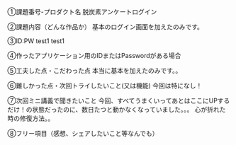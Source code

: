 ①課題番号-プロダクト名
脱炭素アンケートログイン

②課題内容（どんな作品か）
基本のログイン画面を加えたのみです。

③ID:PW
test1 
test1


④作ったアプリケーション用のIDまたはPasswordがある場合

⑤工夫した点・こだわった点
本当に基本を加えたのみです。。

⑥難しかった点・次回トライしたいこと(又は機能)
今回は特になし！

⑦次回ミニ講義で聞きたいこと
今回、すべてうまくいってあとはここにUPするだけ！の状態だったのに、数日たつと動かなくなっていました。。。
心が折れた時の修復方法。。

⑧フリー項目（感想、シェアしたいこと等なんでも）
